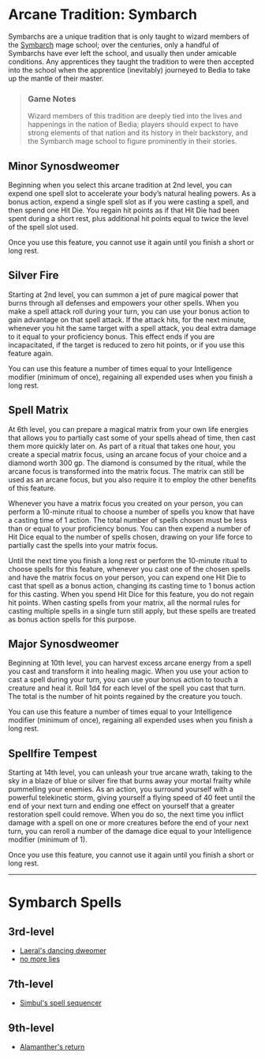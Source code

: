 # Arcane Tradition: Symbarch
Symbarchs are a unique tradition that is only taught to wizard members of the [Symbarch](../../Organizations/MageSchools/Symbarchs.md) mage school; over the centuries, only a handful of Symbarchs have ever left the school, and usually then under amicable conditions. Any apprentices they taught the tradition to were then accepted into the school when the apprentice (inevitably) journeyed to Bedia to take up the mantle of their master.

> ### Game Notes
> Wizard members of this tradition are deeply tied into the lives and happenings in the nation of Bedia; players should expect to have strong elements of that nation and its history in their backstory, and the Symbarch mage school to figure prominently in their stories.

## Minor Synosdweomer
Beginning when you select this arcane tradition at 2nd level, you can expend one spell slot to accelerate your body’s natural healing powers. As a bonus action, expend a single spell slot as if you were casting a spell, and then spend one Hit Die. You regain hit points as if that Hit Die had been spent during a short rest, plus additional hit points equal to twice the level of the spell slot used.

Once you use this feature, you cannot use it again until you finish a short or long rest.

## Silver Fire
Starting at 2nd level, you can summon a jet of pure magical power that burns through all defenses and empowers your other spells. When you make a spell attack roll during your turn, you can use your bonus action to gain advantage on that spell attack. If the attack hits, for the next minute, whenever you hit the same target with a spell attack, you deal extra damage to it equal to your proficiency bonus. This effect ends if you are incapacitated, if the target is reduced to zero hit points, or if you use this feature again.

You can use this feature a number of times equal to your Intelligence modifier (minimum of once), regaining all expended uses when you finish a long rest.

## Spell Matrix
At 6th level, you can prepare a magical matrix from your own life energies that allows you to partially cast some of your spells ahead of time, then cast them more quickly later on. As part of a ritual that takes one hour, you create a special matrix focus, using an arcane focus of your choice and a diamond worth 300 gp. The diamond is consumed by the ritual, while the arcane focus is transformed into the matrix focus. The matrix can still be used as an arcane focus, but you also require it to employ the other benefits of this feature.

Whenever you have a matrix focus you created on your person, you can perform a 10-minute ritual to choose a number of spells you know that have a casting time of 1 action. The total number of spells chosen must be less than or equal to your proficiency bonus. You can then expend a number of Hit Dice equal to the number of spells chosen, drawing on your life force to partially cast the spells into your matrix focus.

Until the next time you finish a long rest or perform the 10-minute ritual to choose spells for this feature, whenever you cast one of the chosen spells and have the matrix focus on your person, you can expend one Hit Die to cast that spell as a bonus action, changing its casting time to 1 bonus action for this casting. When you spend Hit Dice for this feature, you do not regain hit points. When casting spells from your matrix, all the normal rules for casting multiple spells in a single turn still apply, but these spells are treated as bonus action spells for this purpose.

## Major Synosdweomer
Beginning at 10th level, you can harvest excess arcane energy from a spell you cast and transform it into healing magic. When you use your action to cast a spell during your turn, you can use your bonus action to touch a creature and heal it. Roll 1d4 for each level of the spell you cast that turn. The total is the number of hit points regained by the creature you touch. 

You can use this feature a number of times equal to your Intelligence modifier (minimum of once), regaining all expended uses when you finish a long rest.

## Spellfire Tempest
Starting at 14th level, you can unleash your true arcane wrath, taking to the sky in a blaze of blue or silver fire that burns away your mortal frailty while pummelling your enemies. As an action, you surround yourself with a powerful telekinetic storm, giving yourself a flying speed of 40 feet until the end of your next turn and ending one effect on yourself that a greater restoration spell could remove. When you do so, the next time you inflict damage with a spell on one or more creatures before the end of your next turn, you can reroll a number of the damage dice equal to your Intelligence modifier (minimum of 1).

Once you use this feature, you cannot use it again until you finish a short or long rest.

---

# Symbarch Spells

## 3rd-level
* [Laeral's dancing dweomer](/Magic/Spells/laerals-dancing-dweomer.md)
* [no more lies](/Magic/Spells/no-more-lies.md)

## 7th-level
* [Simbul's spell sequencer](/Magic/Spells/simbuls-spell-sequencer.md)

## 9th-level
* [Alamanther's return](/Magic/Spells/alamanthers-return.md)

